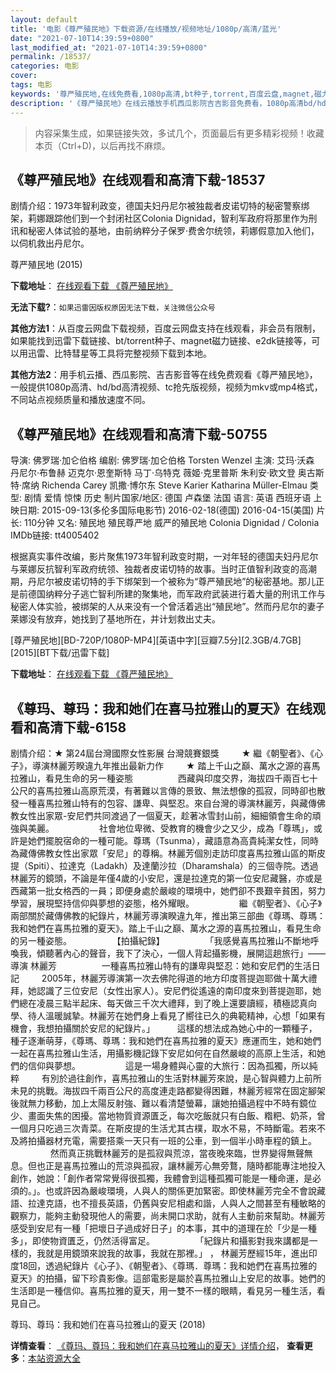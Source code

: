 ```yaml
---
layout: default
title: '电影《尊严殖民地》下载资源/在线播放/视频地址/1080p/高清/蓝光'
date: "2021-07-10T14:39:59+0800"
last_modified_at: "2021-07-10T14:39:59+0800"
permalink: /18537/
categories: 电影
cover:
tags: 电影
keywords: '尊严殖民地,在线免费看,1080p高清,bt种子,torrent,百度云盘,magnet,磁力链,迅雷下载资源'
description: '《尊严殖民地》在线云播放手机西瓜影院吉吉影音免费看，1080p高清bd/hd未删减完整版和tc抢先枪版，mkv/mp4格式，附带bt/torrent种子、magnet/磁力链、百度云盘、网盘资源迅雷下载链接'
---
```


>内容采集生成，如果链接失效，多试几个，页面最后有更多精彩视频！收藏本页（Ctrl+D)，以后再找不麻烦。


## 《尊严殖民地》在线观看和高清下载-18537

剧情介绍：1973年智利政变，德国夫妇丹尼尔被独裁者皮诺切特的秘密警察绑架，莉娜跟踪他们到一个封闭社区Colonia Dignidad，智利军政府将那里作为刑讯和秘密人体试验的基地，由前纳粹分子保罗·费舍尔统领，莉娜假意加入他们，以伺机救出丹尼尔。


尊严殖民地 (2015)

**下载地址**： [在线观看下载 《尊严殖民地》](https://www.btbtdy.me/btdy/dy2891.html) 


**无法下载?**：`如果迅雷因版权原因无法下载，关注微信公众号 `

**其他方法1**：从百度云网盘下载视频，百度云网盘支持在线观看，非会员有限制，如果能找到迅雷下载链接、bt/torrent种子、magnet磁力链接、e2dk链接等，可以用迅雷、比特彗星等工具将完整视频下载到本地。

**其他方法2**：用手机云播、西瓜影院、吉吉影音等在线免费观看《尊严殖民地》，一般提供1080p高清、hd/bd高清视频、tc抢先版视频，视频为mkv或mp4格式，不同站点视频质量和播放速度不同。


## 《尊严殖民地》在线观看和高清下载-50755

导演: 佛罗瑞·加仑伯格 编剧: 佛罗瑞·加仑伯格 Torsten Wenzel 主演: 艾玛·沃森 丹尼尔·布鲁赫 迈克尔·恩奎斯特 马丁·乌特克 薇姬·克里普斯 朱利安·欧文登 奥古斯特·席纳 Richenda Carey 凯撒·博尔东 Steve Karier Katharina Müller-Elmau 类型: 剧情 爱情 惊悚 历史 制片国家/地区: 德国 卢森堡 法国 语言: 英语 西班牙语 上映日期: 2015-09-13(多伦多国际电影节) 2016-02-18(德国) 2016-04-15(美国) 片长: 110分钟 又名: 殖民地 殖民尊严地 威严的殖民地 Colonia Dignidad / Colonia IMDb链接: tt4005402

根据真实事件改编，影片聚焦1973年智利政变时期，一对年轻的德国夫妇丹尼尔与莱娜反抗智利军政府统领、独裁者皮诺切特的故事。当时正值智利政变的高潮期，丹尼尔被皮诺切特的手下绑架到一个被称为“尊严殖民地”的秘密基地。那儿正是前德国纳粹分子逃亡智利所建的聚集地，而军政府武装进行着大量的刑讯工作与秘密人体实验，被绑架的人从来没有一个曾活着逃出“殖民地”。然而丹尼尔的妻子莱娜没有放弃，她找到了基地所在，并计划救出丈夫。


[尊严殖民地][BD-720P/1080P-MP4][英语中字][豆瓣7.5分][2.3GB/4.7GB][2015][BT下载/迅雷下载]

**下载地址**： [在线观看下载 《尊严殖民地》](https://www.btdx8.com/torrent/colonia_2015.html) 


## 《尊玛、尊玛：我和她们在喜马拉雅山的夏天》在线观看和高清下载-6158

剧情介绍：★ 第24屆台灣國際女性影展 台灣競賽銀獎  　　★ 繼《朝聖者》、《心子》，導演林麗芳睽違九年推出最新力作  　　★ 踏上千山之巔、萬水之源的喜馬拉雅山，看見生命的另一種姿態  　　  　　西藏與印度交界，海拔四千兩百七十公尺的喜馬拉雅山高原荒漠，有著難以言傳的景致、無法想像的孤寂，同時卻也散發一種喜馬拉雅山特有的包容、謙卑、與堅忍。來自台灣的導演林麗芳，與藏傳佛教女性出家眾-安尼們共同渡過了一個夏天，趁著冰雪封山前，細細領會生命的頑強與美麗。  　　  　　社會地位卑微、受教育的機會少之又少，成為「尊瑪」，或許是她們擺脫宿命的一種可能。尊瑪（Tsunma），藏語意為高貴純潔女性，同時為藏傳佛教女性出家眾「安尼」的尊稱。林麗芳個別走訪印度喜馬拉雅山區的斯皮提（Spiti）、拉達克（Ladakh）及達蘭沙拉（Dharamshala）的三個寺院。透過林麗芳的鏡頭，不論是年僅4歲的小安尼，還是拉達克的第一位安尼藏醫，亦或是西藏第一批女格西的一員；即便身處於嚴峻的環境中，她們卻不畏艱辛貧困，努力學習，展現堅持信仰與夢想的姿態，格外耀眼。  　　  　　繼《朝聖者》、《心子》兩部關於藏傳佛教的紀錄片，林麗芳導演睽違九年，推出第三部曲《尊瑪、尊瑪：我和她們在喜馬拉雅的夏天》。踏上千山之巔、萬水之源的喜馬拉雅山，看見生命的另一種姿態。  　　  　　【拍攝紀錄】  　　  　　「我感覺喜馬拉雅山不斷地呼喚我，傾聽著內心的聲音，我下了決心，一個人背起攝影機，展開這趟旅行」——導演 林麗芳  　　  　　一種喜馬拉雅山特有的謙卑與堅忍：她和安尼們的生活日記  　　2005年，林麗芳導演第一次去佛陀得道的地方印度菩提迦耶做十萬大禮拜，她認識了三位安尼（女性出家人）。安尼們從遙遠的南印度來到菩提迦耶，她們總在凌晨三點半起床、每天做三千次大禮拜，到了晚上還要讀經，積極認真向學、待人溫暖誠摯。林麗芳在她們身上看見了嚮往已久的典範精神，心想「如果有機會，我想拍攝關於安尼的紀錄片。」  　　這樣的想法成為她心中的一顆種子，種子逐漸萌芽，《尊瑪、尊瑪：我和她們在喜馬拉雅的夏天》應運而生，她和她們一起在喜馬拉雅山生活，用攝影機記錄下安尼如何在自然嚴峻的高原上生活，和她們的信仰與夢想。  　　  　　這是一場身體與心靈的大旅行：因為孤獨，所以純粹  　　有別於過往創作，喜馬拉雅山的生活對林麗芳來說，是心智與體力上前所未見的挑戰。海拔四千兩百公尺的高度連走路都變得困難，林麗芳經常在固定腳架後就無力移動，加上太陽反射強、難以看清楚螢幕，讓她拍攝過程中不時有鏡位少、畫面失焦的困擾。當地物質資源匱乏，每次吃飯就只有白飯、糌粑、奶茶，曾一個月只吃過三次青菜。在斯皮提的生活尤其古樸，取水不易，不時斷電。若來不及將拍攝器材充電，需要搭乘一天只有一班的公車，到一個半小時車程的鎮上。  　　  　　然而真正挑戰林麗芳的是孤寂與荒涼，當夜晚來臨，世界變得無聲無息。但也正是喜馬拉雅山的荒涼與孤寂，讓林麗芳心無旁鶩，隨時都能專注地投入創作，她說：「創作者常常覺得很孤獨，我體會到這種孤獨可能是一種命運，是必須的。」。也或許因為嚴峻環境，人與人的關係更加緊密。即使林麗芳完全不會說藏語、拉達克語，也不擅長英語，仍舊與安尼相處和諧，人與人之間甚至有種敏略的觀察力，能夠主動發現他人的需要，尚未開口求助，就有人主動前來幫助。林麗芳感受到安尼有一種「把壞日子過成好日子」的本事，其中的道理在於「少是一種多」，即使物資匱乏，仍然活得富足。  　　  　　「紀錄片和攝影對我來講都是一樣的，我就是用鏡頭來說我的故事，我就在那裡。」 ， 林麗芳歷經15年，進出印度18回，透過紀錄片《心子》、《朝聖者》、《尊瑪．尊瑪：我和她們在喜馬拉雅的夏天》的拍攝，留下珍貴影像。這部電影是屬於喜馬拉雅山上安尼的故事。她們的生活即是一種信仰。喜馬拉雅的夏天，用一雙不一樣的眼睛，看見另一種生活，看見自己。


尊玛、尊玛：我和她们在喜马拉雅山的夏天 (2018)

**详情查看**： [《尊玛、尊玛：我和她们在喜马拉雅山的夏天》详情介绍](/movie/6158/)， **查看更多**：[本站资源大全](/movie/t/all/)

